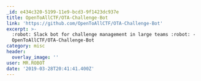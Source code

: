 ```yaml
---
_id: e434c320-5199-11e9-bcd3-9f1423dc937e
title: OpenToAllCTF/OTA-Challenge-Bot
link: 'https://github.com/OpenToAllCTF/OTA-Challenge-Bot'
excerpt: >-
  :robot: Slack bot for challenge management in large teams :robot: -
  OpenToAllCTF/OTA-Challenge-Bot
category: misc
header:
  overlay_image: ''
user: MR.ROBOT
date: '2019-03-28T20:41:41.400Z'
---
```


